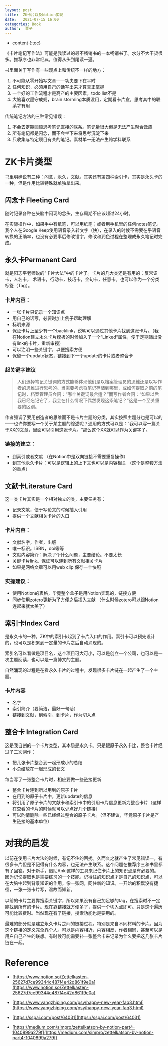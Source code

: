 ```yaml
---
layout: post
title:  ZK卡片以及Notion实现
date:   2021-07-15 16:00
categories: Book
author:  栗子
---
```


* content
{:toc}

《卡片笔记写作法》可能是我读过的最不畅销书的一本畅销书了。水分不大干货很多。推荐序也非常经典，值得从头到尾读一遍。

书里面关于写作有一些观点上和传统不一样的地方：

1. 不可能从零开始写文章——功夫要下在平时
2. 任何知识，必须用自己的话写出来才算真正掌握
3. 一个好的工作流程才是高产的主要因素，todo list不是
4. 大脑喜欢墨守成规，brain storming本质没用，定期看卡片盒，思考其中的联系才有用

传统笔记方法的三种常见错误：

1. 不会去定期回顾思考笔记直接的联系。笔记量很大但是无法产生聚合效应
2. 所有笔记都是闪念，而不会坐下来将思考沉淀下来
3. 只收集与特定项目有关的笔记。素材单一无法产生跨学科联系




# ZK卡片类型

书里明确说有三种：闪念，永久，文献。其实还有第四种索引卡，其实是永久卡的一种，但是作用比较特殊就单独拿出来。

## 闪念卡 Fleeting Card

随时记录各种在头脑中闪现的念头，生存周期不应该超过24小时。

在实际操作中，如果手中有纸笔，可以用纸笔；或者用手机里的任何notes笔记。我个人在Google Keep使用语音录入转文字（快），在录入的时候不需要在乎语音转换的正确率，也没有必要事后修改错字，修改和润色过程在整理成永久笔记时完成。

## 永久卡Permanent Card

就是阳志平老师说的”卡片大法“中的卡片了。卡片的几大类还是有用的：反常识卡，人名卡， 术语卡，行动卡，技巧卡，金句卡，任意卡。也可以作为一个分类标签（Tag）。

### 卡片内容：

- 一张卡片只记录一个知识点
- 用自己的话写，必要时加上例子帮助理解
- 标明来源
- 保证卡片上至少有一个backlink，说明可以通过其他卡片找到这张卡片。（我在Notion建立永久卡片模板的时候加入了一个”Linked“属性，便于定期筛出没有link的卡片，重新审视）
- 可以注明一些关键字，以便搜索方便
- 保留一个update状态，链接到下一个update的卡片或者整合卡

### 起关键字建议

> 人们选择笔记关键词的方式能够体现他们是以档案管理员的思维还是以写作者的思维进行思考的。当需要考虑将笔记存储到哪里，或如何提取之前的笔记时，档案管理员会问：“哪个关键词最合适？”而写作者会问：“如果以后我已经忘记它了，我会在什么情况下偶然发现这条笔记？”这是一个至关重要的区别。

作者强调了要用创造者的思维而不是卡片主题的分类，其实按照主题分也是可以的——也许你要写一个关于某主题的综述呢？通用的方式可以是：”我可以写一篇关于XX的文章，里面可以引用这张卡片。“那么这个XX就可以作为关键字了。

### 链接的建立：

- 到索引或者文献 （在Notion中是双向链接不需要重复操作）
- 到其他永久卡片：可以是逻辑上的上下文也可以是内容相关 （这个是整套方法的重点）

## 文献卡Literature Card

这一类卡片其实是一个相对独立的类，主要任务有：

- 记录文献，便于写论文的时候插入引用
- 提供一个文献相关卡片的入口

### 卡片内容：

- 文献名字，作者，出版
- 唯一标识。ISBN，doi等等
- 文献内容简介：解决了个什么问题，主要结论。不要太长
- 关键卡片link。保证可以连到所有文献相关卡片
- 如果是网络文章可以用web clip 保存一个快照

### 实操建议：

- 使用Notion的表格，毕竟整个盒子是用Notion实现的，链接方便
- 同步使用zotero更新为了方便之后插入文献 （什么时候zotero可以跟Notion连起来就太美了）

## 索引卡Index Card

是永久卡的一种。ZK中的索引卡起到了卡片入口的作用。索引卡可以预先设计的，也可以是积累到一定量的卡片之后自动涌现的。

索引名可以看做是项目名，这个项目可大可小，可以是创立一个公司，也可以是一次主题阅读，也可以是一篇博文的主题。

自然涌现的过程是在看永久卡片的过程中，发现很多卡片链在一起产生了一个主题。

### 卡片内容

- 名字
- 索引简介（要简洁，最好一句话）
- 链接到文献，到索引，到卡片，作为切入点

## 整合卡 Integration Card

这是我自创的一个卡片类型，其本质是永久卡。只是跟原子永久卡比，整合卡片经过了二次创作：

- 把几张卡片整合到一起形成小的总结
- 小总结放在一起形成的长文

每当写了一张整合卡片时，相应要做一些链接更新

- 整合卡片连到所以用到的原子卡片
- 在用到的原子卡片中，更新update的信息
- 将引用了原子卡片的文献卡和索引卡中的引用卡片信息更新为整合卡片（这样在查看的卡片的时候就可以少点好几个链接）
- 可以酌情删除一些已经经过整合的原子卡片。（但不建议，毕竟原子卡片是产生链接的基本单位）

# 对我的启发

以前在使用卡片大法的时候，有记不住的困扰。久而久之就产生了常见错误一，有很多卡片但是不记得有什么内容，也无法产生联系。这个问题在推荐序三和书里都有了回答。对于新手，借助Anki这样的工具来记住卡片上的知识点是有必要的。因为记忆提取也是需要练习的一个技能。记得住的知识点才是自己的知识点，可以在大脑中起到背景知识的作用，像一张网，网住新的知识。一开始的积累没有捷径，一张一张卡片写，温故而知新。

以前的卡片主要靠搜索关键字，所以如果没有自己加足够的tag，在搜索时不一定能找到所有的卡片。现在靠链接就方便多了，提供一个切入点即可。只是这个遍历可能比较费时。当然现在有了链接，搜索功能也是要用的。

最难的部分就是建立永久卡片之间的链接过程。特别是来自不同材料的卡片。因为这个链接的定义完全靠个人。可以是内容相近，内容相反，作者相同，甚至可以是用户自己产生的联想。有时候可能需要补一张整合卡来记录为什么要把这几张卡片链在一起。

# Reference

* [https://www.notion.so/Zettelkasten-25627d7ce99344c487f4e42d861f9e0a](https://www.notion.so/Zettelkasten-25627d7ce99344c487f4e42d861f9e0a)

* [https://www.yangzhiping.com/psy/happy-new-year-faq3.html](https://www.yangzhiping.com/psy/happy-new-year-faq3.html)

* [https://sspai.com/post/64031](https://sspai.com/post/64031)

* [https://medium.com/simpro/zettelkatson-by-notion-part4-1040899a279f](https://medium.com/simpro/zettelkatson-by-notion-part4-1040899a279f)
